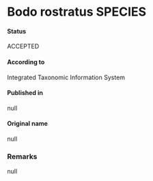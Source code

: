 Bodo rostratus SPECIES
=======

#### Status
ACCEPTED

#### According to
Integrated Taxonomic Information System

#### Published in
null

#### Original name
null

### Remarks
null